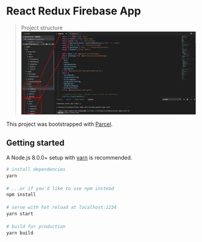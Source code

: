 # React Redux Firebase App

>Project structure
![alt text](https://github.com/wondercrazy15/React_Redux_Firebase/blob/master/Image/Project_Stracture.png)

This project was bootstrapped with [Parcel](https://parceljs.org/).

## Getting started

A Node.js 8.0.0+ setup with [yarn](https://yarnpkg.com/) is recommended.

```bash
# install dependencies
yarn

# ...or if you'd like to use npm instead
npm install

# serve with hot reload at localhost:1234
yarn start

# build for production
yarn build
```
